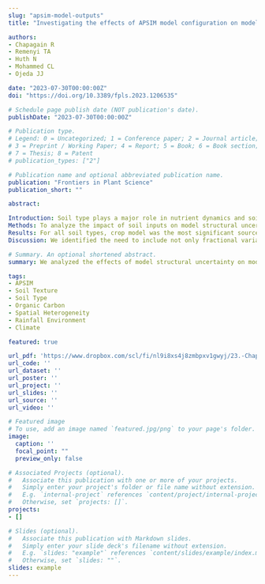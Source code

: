 ```yaml
---
slug: "apsim-model-outputs"
title: "Investigating the effects of APSIM model configuration on model outputs across different environments"

authors:
- Chapagain R
- Remenyi TA
- Huth N
- Mohammed CL
- Ojeda JJ

date: "2023-07-30T00:00:00Z"
doi: "https://doi.org/10.3389/fpls.2023.1206535"

# Schedule page publish date (NOT publication's date).
publishDate: "2023-07-30T00:00:00Z"

# Publication type.
# Legend: 0 = Uncategorized; 1 = Conference paper; 2 = Journal article;
# 3 = Preprint / Working Paper; 4 = Report; 5 = Book; 6 = Book section;
# 7 = Thesis; 8 = Patent
# publication_types: ["2"]

# Publication name and optional abbreviated publication name.
publication: "Frontiers in Plant Science"
publication_short: ""

abstract: 

Introduction: Soil type plays a major role in nutrient dynamics and soil water which impacts crop growth and yield. The influence of soil characteristics on crop growth is usually evaluated through field experimentation (in the short term) and through crop-soil modelling (in the long-term). However, there has been limited research which has looked at the effect of model structural uncertainty of model outputs in different soil types.
Methods: To analyze the impact of soil inputs on model structural uncertainty, we developed eight model structures (a combination of two crop models, two soil water models and two irrigation models) within the Agricultural Production Systems sIMulator (APSIM) across three soil types (Ferralsols, Alisols and Chernozems). By decomposing the mean proportion of variance and simulated values of the model outputs (yield, irrigation, drainage, nitrogen leaching and partial gross margin) we identified the influence of soil type on the magnitude of model structural uncertainty.
Results: For all soil types, crop model was the most significant source of structural uncertainty, contributing >60% to variability for most modelled variables, except irrigation demand which was dominated by the choice of irrigation model applied. Relative to first order interactions, there were minimal (<12%) contributions to uncertainty from the second order interactions (i.e., inter-model components). We found that a higher mean proportion of variance does not necessarily imply a high magnitude of uncertainty in actual values. Despite the significant impact of the choice of crop model on yield and PGM variance (contributing over 90%), the small standard deviations in simulated yield (ranging from 0.2 to 1 t ha-1) and PGM (ranging from 50.6 to 374.4 USD ha-1) compared to the mean values (yield: 14.6 t ha-1, PGM: 4901 USD ha-1) indicate relatively low actual uncertainty in the values. Similarly, the choice of irrigation model had a contribution of over 45% to variance, but the relatively small standard deviations ranging from 11 to 33.3 mm compared to the overall mean irrigation of 500 mm suggest low actual uncertainty in the values. In contrast, for the environmental variables- drainage and nitrogen leaching, the choice of crop model had contributions of more than 60% and 70% respectively, yet the relatively large standard deviations ranging from 7.1 to 30.6 mm and 0.6 to 7.7 kg ha-1 respectively, compared to the overall mean values of drainage (44.4 mm) and nitrogen leaching (3.2 kg ha-1), indicate significant actual uncertainty.
Discussion: We identified the need to include not only fractional variance of model uncertainty, but also magnitude of the contribution in measured units (e.g. t ha-1, mm, kg ha-1, USD ha-1) for crop model uncertainty assessments to provide more useful agronomic or policy decision-making information. The findings of this study highlight the sensitivity of agricultural models to the impacts of moisture availability, suggesting that it is important to give more attention to structural uncertainty when modelling dry/wet conditions depending on the output analyzed.

# Summary. An optional shortened abstract.
summary: We analyzed the effects of model structural uncertainty on model outputs across soil types.

tags:
- APSIM
- Soil Texture
- Soil Type
- Organic Carbon
- Spatial Heterogeneity
- Rainfall Environment
- Climate

featured: true

url_pdf: 'https://www.dropbox.com/scl/fi/nl9i8xs4j8zmbpxv1gwyj/23.-Chapagain-et-al.-2023-FPS.pdf?rlkey=kmr4h73b0idh4iw4y5y4fsrix&st=xadkbc8a&dl=0'
url_code: ''
url_dataset: ''
url_poster: ''
url_project: ''
url_slides: ''
url_source: ''
url_video: ''

# Featured image
# To use, add an image named `featured.jpg/png` to your page's folder. 
image:
  caption: ''
  focal_point: ""
  preview_only: false

# Associated Projects (optional).
#   Associate this publication with one or more of your projects.
#   Simply enter your project's folder or file name without extension.
#   E.g. `internal-project` references `content/project/internal-project/index.md`.
#   Otherwise, set `projects: []`.
projects:
- []

# Slides (optional).
#   Associate this publication with Markdown slides.
#   Simply enter your slide deck's filename without extension.
#   E.g. `slides: "example"` references `content/slides/example/index.md`.
#   Otherwise, set `slides: ""`.
slides: example
---
```

